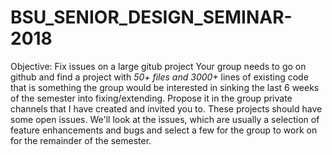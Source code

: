 
# BSU_SENIOR_DESIGN_SEMINAR-2018
Objective: Fix issues on a large gitub project
Your group needs to go on github and find a project with _50+ files and 3000+_ lines of existing code that is something the group would be interested in sinking the last 6 weeks of the semester into fixing/extending. Propose it in the group private channels that I have created and invited you to. These projects should have some open issues. We'll look at the issues, which are usually a selection of feature enhancements and bugs and select a few for the group to work on for the remainder of the semester.

